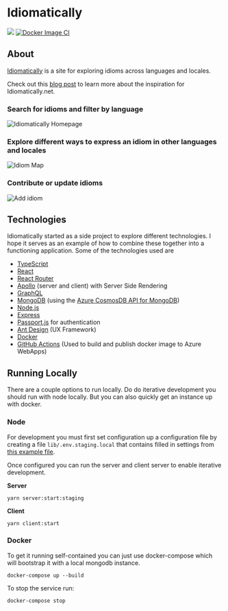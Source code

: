 # Idiomatically

[![](https://github.com/mmanela/idiomatically/workflows/Node%20CI/badge.svg)](https://github.com/mmanela/idiomatically/actions?workflow=Node+CI) [![Docker Image CI](https://github.com/mmanela/idiomatically/actions/workflows/dockerimage.yml/badge.svg?branch=release)](https://github.com/mmanela/idiomatically/actions/workflows/dockerimage.yml)
## About 
[Idiomatically](https://idiomatically.net/) is a site for exploring idioms across languages and locales. 

Check out this [blog post](https://medium.com/@mmanela/idiomatically-net-bc428a8d498f) to learn more about the inspiration for Idiomatically.net.

### Search for idioms and filter by language
![Idiomatically Homepage](images/homePage.png)


### Explore different ways to express an idiom in other languages and locales
![Idiom Map](images/idiomMap.png)


### Contribute or update idioms
![Add idiom](images/addIdiom.png)


## Technologies
Idiomatically started as a side project to explore different technologies. I hope it serves as an example of how to combine these together into a functioning application. Some of the technologies used are

- [TypeScript](https://www.typescriptlang.org/)
- [React](https://reactjs.org/)
- [React Router](https://reacttraining.com/react-router/)
- [Apollo](https://www.apollographql.com/) (server and client) with Server Side Rendering
- [GraphQL](https://graphql.org/)
- [MongoDB](https://www.mongodb.com/) (using the [Azure CosmosDB API for MongoDB](https://docs.microsoft.com/en-us/azure/cosmos-db/mongodb-introduction))
- [Node.js](https://nodejs.org/)
- [Express](http://expressjs.com/)
- [Passport.js](http://www.passportjs.org/) for authentication
- [Ant Design](https://ant.design/) (UX Framework)
- [Docker](https://www.docker.com/)
- [GitHub Actions](https://github.com/features/actions) (Used to build and publish docker image to Azure WebApps)

## Running Locally 

There are a couple options to run locally. Do do iterative development you should run with node locally. But you can also quickly get an instance up with docker.


### Node 

For development you must first set configuration up a configuration file by creating a file `lib/.env.staging.local` that contains filled in settings from [this example file](https://github.com/mmanela/idiomatically/blob/master/lib/.env.example.local). 

Once configured you can run the server and client server to enable iterative development. 

__Server__

`yarn server:start:staging`

__Client__

`yarn client:start`


### Docker

To get it running self-contained you can just use docker-compose which will bootstrap it with a local mongodb instance.

```
docker-compose up --build
```

To stop the service run:
```
docker-compose stop
```
